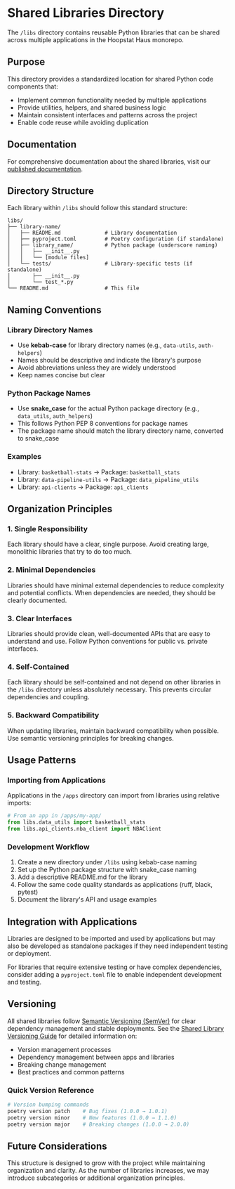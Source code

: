 # Shared Libraries Directory

The `/libs` directory contains reusable Python libraries that can be shared across multiple applications in the Hoopstat Haus monorepo.

## Purpose

This directory provides a standardized location for shared Python code components that:
- Implement common functionality needed by multiple applications
- Provide utilities, helpers, and shared business logic
- Maintain consistent interfaces and patterns across the project
- Enable code reuse while avoiding duplication

## Documentation

For comprehensive documentation about the shared libraries, visit our [published documentation](https://efischer19.github.io/hoopstat-haus/shared-library-docs/).

## Directory Structure

Each library within `/libs` should follow this standard structure:

```
libs/
├── library-name/
│   ├── README.md              # Library documentation
│   ├── pyproject.toml         # Poetry configuration (if standalone)
│   ├── library_name/          # Python package (underscore naming)
│   │   ├── __init__.py
│   │   └── [module files]
│   └── tests/                 # Library-specific tests (if standalone)
│       ├── __init__.py
│       └── test_*.py
└── README.md                  # This file
```

## Naming Conventions

### Library Directory Names
- Use **kebab-case** for library directory names (e.g., `data-utils`, `auth-helpers`)
- Names should be descriptive and indicate the library's purpose
- Avoid abbreviations unless they are widely understood
- Keep names concise but clear

### Python Package Names
- Use **snake_case** for the actual Python package directory (e.g., `data_utils`, `auth_helpers`)
- This follows Python PEP 8 conventions for package names
- The package name should match the library directory name, converted to snake_case

### Examples
- Library: `basketball-stats` → Package: `basketball_stats`
- Library: `data-pipeline-utils` → Package: `data_pipeline_utils`
- Library: `api-clients` → Package: `api_clients`

## Organization Principles

### 1. Single Responsibility
Each library should have a clear, single purpose. Avoid creating large, monolithic libraries that try to do too much.

### 2. Minimal Dependencies
Libraries should have minimal external dependencies to reduce complexity and potential conflicts. When dependencies are needed, they should be clearly documented.

### 3. Clear Interfaces
Libraries should provide clean, well-documented APIs that are easy to understand and use. Follow Python conventions for public vs. private interfaces.

### 4. Self-Contained
Each library should be self-contained and not depend on other libraries in the `/libs` directory unless absolutely necessary. This prevents circular dependencies and coupling.

### 5. Backward Compatibility
When updating libraries, maintain backward compatibility when possible. Use semantic versioning principles for breaking changes.

## Usage Patterns

### Importing from Applications
Applications in the `/apps` directory can import from libraries using relative imports:

```python
# From an app in /apps/my-app/
from libs.data_utils import basketball_stats
from libs.api_clients.nba_client import NBAClient
```

### Development Workflow
1. Create a new directory under `/libs` using kebab-case naming
2. Set up the Python package structure with snake_case naming
3. Add a descriptive README.md for the library
4. Follow the same code quality standards as applications (ruff, black, pytest)
5. Document the library's API and usage examples

## Integration with Applications

Libraries are designed to be imported and used by applications but may also be developed as standalone packages if they need independent testing or deployment.

For libraries that require extensive testing or have complex dependencies, consider adding a `pyproject.toml` file to enable independent development and testing.

## Versioning

All shared libraries follow [Semantic Versioning (SemVer)](https://semver.org/) for clear dependency management and stable deployments. See the [Shared Library Versioning Guide](../docs/SHARED_LIBRARY_VERSIONING.md) for detailed information on:

- Version management processes
- Dependency management between apps and libraries  
- Breaking change management
- Best practices and common patterns

### Quick Version Reference

```bash
# Version bumping commands
poetry version patch    # Bug fixes (1.0.0 → 1.0.1)
poetry version minor    # New features (1.0.0 → 1.1.0)  
poetry version major    # Breaking changes (1.0.0 → 2.0.0)
```

## Future Considerations

This structure is designed to grow with the project while maintaining organization and clarity. As the number of libraries increases, we may introduce subcategories or additional organization principles.